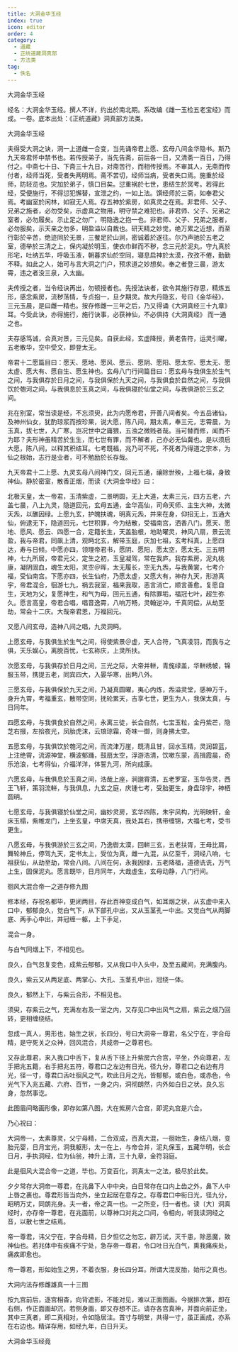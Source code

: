 ```yaml
---
title: 大洞金华玉经
index: true
icon: editor
order: 4
category:
  - 道藏
  - 正统道藏洞真部
  - 方法类
tag:
  - 佚名
---
```


大洞金华玉经  

经名：大洞金华玉经。撰人不详，约出於南北期。系改编《雌一玉检五老宝经》而成。一卷。底本出处：《正统道藏》洞真部方法类。  

大洞金华玉经  

夫得受大洞之诀，洞一上道雌一合变，当先诵帝君上愿、玄母八间金华隐书。斯乃九天帝君怀中禁书也。若传授弟子，当先告斋，前后各一日，又清斋一百日，乃得付之。中斋七十日、下斋三十九日，对斋苦行，而相传授焉。不审其人，无斋而传付者，经师当死，受者失两明焉。斋不苦切，经师当病，受者失口焉。施重於经师，防轻览也。灾加於弟子，慎口目矣。愆重祸於七世，患结生於冥考。若得此经，受便施行，不得愆犯懈替，宣泄之约，一如上法。馔经师於三斋，如奉君父焉。考幽室於闲林，如寂无人焉。存五神於紫房，如真灵之在焉。非君师、父子、兄弟之施者，必勿受矣，示虚真之物用，明守禁之难犯也。非君师、父子、兄弟之室者，必勿履矣。示止足之勿广，明隐逸之抱一也。非君师、父子、兄弟之服者，必勿服矣，示天亲之勿多，明盈溢以自裁也。研天精之妙觉，绝万累之近想，而至行彰於辛苦，绝迹同於无景，三餐足於山涧，密诚着於遂往。尔乃声驰於五老之室，德举於三清之上，保内凝於明玉，使衣巾鲜而不秽，念三元於泥丸，守九真於形宅，吐纳五华，呼吸玉液，朝暮求仙於空同，寝息启神於太漠，孜孜不倦，勤勤不释。如此之人，始可与言大洞之门户，预求道之妙想矣。奉之者登三晨，游太霄，违之者没三泉，入太幽。  

夫传授之者，当令经诀再出，勿顿授者也。先授法诀者，欲令其施行存思，精炼五形，感念紫房，流秽荡情，专贞抱一，旦夕期灵。故大丹隐玄，号曰《金华经》，三元玉晨，是曰雌一精也。按存修雌一三年之后，乃又得诵《大洞真经三十九章》耳。今受此诀，亦得施行，施行诀事，必获神仙，不必俱持《大洞真经》 而一通之也。  

夫存感笃诚，合真对景，三元见矣。自获此经，玄虚降授，黄老告符，运灵引曜，五老散华，空中受文，即登太无。  

帝君十二愿篇目曰：愿天、愿地、愿风、愿云、愿阴、愿阳、愿太空、愿太无、愿太虚、愿大有、愿自生、愿生神也。玄母八门行间篇目曰：愿玄母与我俱生於生气之间，与我俱存於日月之间，与我俱保於九天之间，与我俱食於自然之间，与我俱饮於匏河之间，与我俱息於玉真之间，与我俱寝於仙堂之间，与我俱游於三玄之间。  

兆在别室，常当读是经，不忘须臾，此为内愿帝君，开善八间者矣。今五岳诸仙，及神州仙女，犹酌琼浆而按珍果，说大愿，陈八间，期太素，奉三元，志霄晨，为玉真，拔七世，入广寒，岂况世中之庸猥，五浊之微贱者哉。当可替而修，闻而不为耶？夫形神虽精苦於生生，而七世有罪，而不解者，己亦必无仙冀也。是以须启大愿，陈八间，以释其积结耳。七考既福，兆乃可不死，不死者乃得道之宗本，为仙之根始，志行是业者，可不勉励於长存哉。  

九天帝君十二上愿、九灵玄母八间神门文，回元五通，禳除世殃，上福七祖，身致神仙。静於密室，散香正烟，而读《大洞金华经》曰：  

北极天皇，太一帝君，玉清紫虚，二景明圆，无上大道，太素三元，四方五老，六盖七晨，八上九灵，隐道回元，玄母五通，金华高仙，司命天师、主生大神，太微天炁，以醮因绿。上愿九玄，护魄扶魂，明真元炁，并来在身，仰招无上，五通大仙，俯逮无下，隐道回元，七世积罪，今为结散，受福南宫，洒香八门。愿天、愿地、愿风、愿云、四愿一合，定籍长生，天盖胎根，地助曜灵，神风八扇，景云流盈，我与帝君，同飙上清，观眄北玄，解带玉庭，庆加七祖，玄考科真，上愿四达，寿与日倾。中愿亦四，领理帝君书，愿阴、愿阳，愿太空，愿太无、三五明神，七九所居，帝君元父，定生之初，玉皇凝驾，常在我庐。我存紫房，泥丸桃康，凝阴固血，魂生太阳，灵空＠晖，太无履长，空无九炁，与我黄裳，七考介福，受仙南宫。下愿亦四，长生仙府，乃愿太虚，又愿大有，神存九天，形游真宇，帝君混合，徊游七九，祸去我室，福来我取，恶言消亡，顺言善愈。复愿自生，天地为父，复愿神生，和气为母，回元五通，有除罪垢，福冠七叶，超生弥久。愿言高皇，帝君合唱，唱音逸霄，八响万畅，灵翰逆冲，千真同偿，从劫至劫，常会十二庆。大哉帝君恩，万福回元。  

又愿八间玄母，造神八间之唱，九灵洞眄。  

上愿玄母，与我俱生於生气之间，得使紫景＠虚，天人合符，飞真凌羽，而我与之俱，天乐娱心，离脱百忧，七玄称庆，上灵所扶。  

次愿玄母，与我俱存於日月之间，三光之际，大帝并軿，青旄绿盖，华軿绣帔，锦服玉带，携提五老，同宾四大，入晏华寒，出眄八外。  

三愿玄母，与我俱保於九天之间，乃凝真圆曜，夷心内炼，炁溢灵堂，感神万千，身升九霄，考福重玄，散带空同，抚轮累天，吉享七世，更生为人，我保太真，与日同年。  

四愿玄母，与我俱食於自然之间，永离三徒，长会自然，七宝玉粒，金丹紫芒，隐芝右掇，左拾夜光，凤胎虎沫，云琅琼霜，奇味一御，则身拂太空。  

五愿玄母，与我俱饮於匏河之间，而流津万崖，既清且甘，回水玉精，灵润碧蓝，上注绝霄，流源神堂，横波郁踊，鼓扇太空，浮游浩清，饮嗽东蒙，高揖霞晨，奇乐沧浪，七考得仙，介福洋洋，体誓九河，所向成康。  

六愿玄母，与我俱息於玉真之间，浩哉上座，涧邈霄清，五老罗室，玉华告灵，西王飞轩，策羽流軿，与我俱息，九玄之庭，庆锺七考，受胎更生，身盘琼宇，神栖圆明。  

七愿玄母，与我俱寝於仙堂之间，幽妙灵房，玄华四陈，朱宇凤构，光明映轩，金床玉榻，紫帷龙门，上坐玄皇，中席天真，我处其右，携带缠锦，大福七考，受书更生。  

八愿玄母，与我俱游於三玄之间，乃逸辔太漠，回軿三玄，五老扶胥，王母比肩，舞轮神丘，停驾九天，定书太上，受位为真，雌一九混，从亿至千，洞经八响，七祖获仙，从劫至劫，常会八间。八间在何，永我因绿，五老降福，道德诜诜，万气上生，固保泥丸。愿言既毕，日月同年，大哉虚生，玄母动静，八门行间。  

徊风大混合帝一之道存修九图  

修本经，存祝名都毕，更闭两目，存此百神变成白气，如耳烟之状，从玄虚中来入口中，郁郁良久，觉白气下，从下部孔中出，又从玉茎孔一中出。又觉白气从两脚底、两手心中出，并冠缠一躯，上下手足，  

混合一身。  

与白气同烟上下，不相见也。  

良久，白气忽复变色，成紫云郁郁，又从我口中入头中，及至五藏间，充满腹内。  

良久，紫云又从两足底、两掌心、大孔、玉茎孔中出，冠绕一体。  

良久，郁然上下，与紫云合形，不相见也。  

须臾，存紫云之气，充满左右及一室之内，又存见口中出风气之扇，紫云之烟乃回转，更相缠绕结。  

忽成一真人，男形也，始生之状，长四分，号曰大洞帝一尊君，名父宁在，字合母精，是守死关之众神，回风混合，共成帝一之尊君也。  

又存此尊君，来入我口中舌下，复从舌下径上升紫房六合宫，平坐，外向尊君，左手把兆五籍，右手把兆五符，尊君口之左边有日光，径九分，尊君口之右边有月光，径一寸，尊君口舌吐徊风之气，吹此日月之光，皆郁郁，或白色，或赤色，令光气下入兆五藏、六府、百节，一身之内，洞彻朗然，内外如白日之状。良久忘身，忽然事讫。  

此图眉间略画形像，即存如第八图，大在紫房六合宫，即泥丸宫是六合。  

乃心祝曰：  

大洞帝一，太素尊灵，父宁母精，二合双成，百真大混，一徊始生，身结八烟，变胎元婴，日月宝光，洞我躯形，太一在上，与帝合并，泥丸保玉，五藏华明，长合日月，手执洞经，位为仙翁，神升上清，三十九章，金符羽庭。  

此是徊风大混合帝一之道，毕也。万变百化，洞真太一之法，极尽於此矣。  

夕夕常存大洞帝一尊君，在兆鼻下人中中央，白日常存在口内上齿之外，鼻下人中上唇之裹也。尊君形皆当向外，坐立起居在意存之。存尊君口中衔日光，径九分，昭明万丈，同朗兆身。夫一者，帝之真一也。一之所变，归一者也。读〔大〕洞真经时，亦存帝一尊君，在兆面前，以尊神口对兆之口间，令相向，听我读洞经之音，以散七世之结焉。  

帝一尊君，讳父宁在，字合母精，日夕怛忆之勿忘，辟万试，灭千患，除恶魔，致神仙也。若兆体中有疾痛不宁处，急存帝一尊君，令口吐日光白气，熏我痛疾处，痛疾即愈也。  

帝一尊君，形如始生之男，不着衣服，身长四分耳。所谓大混反胎，始形之真也。  

大洞内法存修雌雄真一十三图  

按九宫前后，逐宫相杳，向背遮影，不能对见，难以正面图画。今据排次第，即在右侧，作正面画却沉，若侧身画，即又存想不正。请存各宫真神，并面向前正坐，其中三真者，即二真相对，令如隐居注。首寸与明堂，共得一寸，虽正画成，亦系在右边也。精详存用，如经九年，白日升天。  

大洞金华玉经竟  
